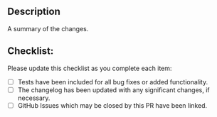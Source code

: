 ## Description

A summary of the changes.

## Checklist:

Please update this checklist as you complete each item:

-   [ ] Tests have been included for all bug fixes or added functionality.
-   [ ] The changelog has been updated with any significant changes, if necessary.
-   [ ] GitHub Issues which may be closed by this PR have been linked.
